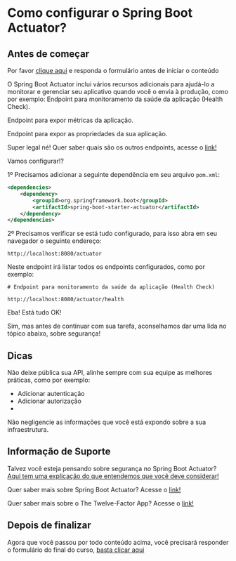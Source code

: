 # Como configurar o Spring Boot Actuator?

## Antes de começar
Por favor [clique aqui](https://forms.gle/TptHJ4SCiyF68wNx9) e responda o formulário antes de iniciar o conteúdo

O Spring Boot Actuator inclui vários recursos adicionais para ajudá-lo a monitorar e gerenciar seu aplicativo quando você o envia à produção, como por exemplo:
Endpoint para monitoramento da saúde da aplicação (Health Check).

Endpoint para expor métricas da aplicação.

Endpoint para expor as propriedades da sua aplicação.

Super legal né! Quer saber quais são os outros endpoints, acesse o [link!](https://docs.spring.io/spring-boot/docs/current/reference/html/production-ready-features.html#production-ready-endpoints)

Vamos configurar!?

1º Precisamos adicionar a seguinte dependência em seu arquivo `pom.xml`:

```xml
<dependencies>
	<dependency>
		<groupId>org.springframework.boot</groupId>
		<artifactId>spring-boot-starter-actuator</artifactId>
	</dependency>
</dependencies>
```

2º Precisamos verificar se está tudo configurado, para isso abra em seu navegador o seguinte endereço:

`http://localhost:8080/actuator`

Neste endpoint irá listar todos os endpoints configurados, como por exemplo:

```
# Endpoint para monitoramento da saúde da aplicação (Health Check)

http://localhost:8080/actuator/health
```

Eba! Está tudo OK!

Sim, mas antes de continuar com sua tarefa, aconselhamos dar uma lida no tópico abaixo, sobre segurança!

## Dicas

Não deixe pública sua API, alinhe sempre com sua equipe as melhores práticas, como por exemplo:

- Adicionar autenticação
- Adicionar autorização
- 
Não negligencie as informações que você está expondo sobre a sua infraestrutura.


## Informação de Suporte

Talvez você esteja pensando sobre segurança no Spring Boot Actuator? [Aqui tem uma explicação do que entendemos que você deve considerar!](../informacao_suporte/spring-actuator-security.md)

Quer saber mais sobre Spring Boot Actuator? Acesse o [link!](https://docs.spring.io/spring-boot/docs/current/reference/html/production-ready-features.html#production-ready-enabling)

Quer saber mais sobre o The Twelve-Factor App? Acesse o [link!](https://12factor.net/pt_br/)

## Depois de finalizar
Agora que você passou por todo conteúdo acima, você precisará responder o formulário do final do curso, [basta clicar aqui](https://forms.gle/TptHJ4SCiyF68wNx9)
